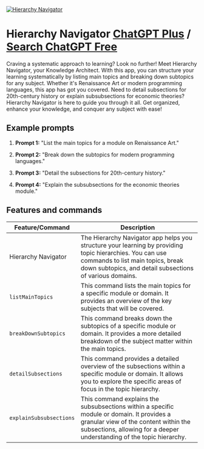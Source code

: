 
[![Hierarchy Navigator](https://files.oaiusercontent.com/file-irki6aVuIomChDqLb7shGYdO?se=2123-10-16T23%3A11%3A59Z&sp=r&sv=2021-08-06&sr=b&rscc=max-age%3D31536000%2C%20immutable&rscd=attachment%3B%20filename%3Deaae0c32-d7d1-4150-a480-6ac06b16d55f.png&sig=VlFE9/AyVNAzVAjWy5b4cSaHYFOM9/bwR1k9/ECQzRk%3D)](https://chat.openai.com/g/g-idPG2SRKJ-hierarchy-navigator)

# Hierarchy Navigator [ChatGPT Plus](https://chat.openai.com/g/g-idPG2SRKJ-hierarchy-navigator) / [Search ChatGPT Free](https://gptcall.net/index.html#/?search=Hierarchy%20Navigator)

Craving a systematic approach to learning? Look no further! Meet Hierarchy Navigator, your Knowledge Architect. With this app, you can structure your learning systematically by listing main topics and breaking down subtopics for any subject. Whether it's Renaissance Art or modern programming languages, this app has got you covered. Need to detail subsections for 20th-century history or explain subsubsections for economic theories? Hierarchy Navigator is here to guide you through it all. Get organized, enhance your knowledge, and conquer any subject with ease!

## Example prompts

1. **Prompt 1:** "List the main topics for a module on Renaissance Art."

2. **Prompt 2:** "Break down the subtopics for modern programming languages."

3. **Prompt 3:** "Detail the subsections for 20th-century history."

4. **Prompt 4:** "Explain the subsubsections for the economic theories module."


## Features and commands

| Feature/Command | Description |
| --- | --- |
| Hierarchy Navigator | The Hierarchy Navigator app helps you structure your learning by providing topic hierarchies. You can use commands to list main topics, break down subtopics, and detail subsections of various domains. |
| `listMainTopics` | This command lists the main topics for a specific module or domain. It provides an overview of the key subjects that will be covered. |
| `breakDownSubtopics` | This command breaks down the subtopics of a specific module or domain. It provides a more detailed breakdown of the subject matter within the main topics. |
| `detailSubsections` | This command provides a detailed overview of the subsections within a specific module or domain. It allows you to explore the specific areas of focus in the topic hierarchy. |
| `explainSubsubsections` | This command explains the subsubsections within a specific module or domain. It provides a granular view of the content within the subsections, allowing for a deeper understanding of the topic hierarchy. |


